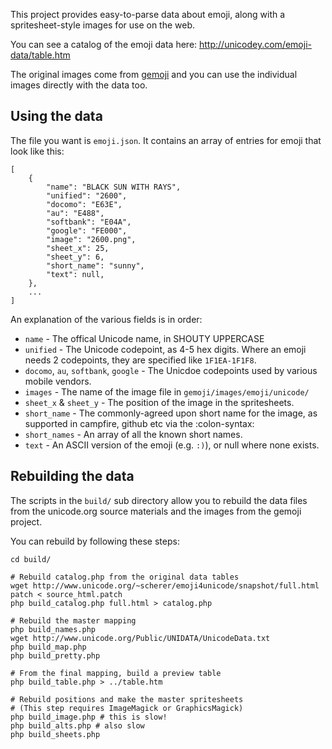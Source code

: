 This project provides easy-to-parse data about emoji, along with a spritesheet-style 
images for use on the web.

You can see a catalog of the emoji data here: http://unicodey.com/emoji-data/table.htm

The original images come from <a href="https://github.com/github/gemoji">gemoji</a>
and you can use the individual images directly with the data too.


## Using the data

The file you want is `emoji.json`. It contains an array of entries for emoji that 
look like this:

	[
		{
			"name": "BLACK SUN WITH RAYS",
			"unified": "2600",
			"docomo": "E63E",
			"au": "E488",
			"softbank": "E04A",
			"google": "FE000",
			"image": "2600.png",
			"sheet_x": 25,
			"sheet_y": 6,
			"short_name": "sunny",
			"text": null,
		},
		...
	]

An explanation of the various fields is in order:

* `name` - The offical Unicode name, in SHOUTY UPPERCASE
* `unified` - The Unicode codepoint, as 4-5 hex digits. Where an emoji
   needs 2 codepoints, they are specified like `1F1EA-1F1F8`.
* `docomo`, `au`, `softbank`, `google` - The Unicdoe codepoints used
   by various mobile vendors.
* `images` - The name of the image file in `gemoji/images/emoji/unicode/`
* `sheet_x` & `sheet_y` - The position of the image in the spritesheets.
* `short_name` - The commonly-agreed upon short name for the image, as
   supported in campfire, github etc via the :colon-syntax:
* `short_names` - An array of all the known short names.
* `text` - An ASCII version of the emoji (e.g. `:)`), or null where
   none exists.


## Rebuilding the data

The scripts in the `build/` sub directory allow you to rebuild the data files 
from the unicode.org source materials and the images from the gemoji project.

You can rebuild by following these steps:

	cd build/

	# Rebuild catalog.php from the original data tables
	wget http://www.unicode.org/~scherer/emoji4unicode/snapshot/full.html
	patch < source_html.patch
	php build_catalog.php full.html > catalog.php

	# Rebuild the master mapping
	php build_names.php
	wget http://www.unicode.org/Public/UNIDATA/UnicodeData.txt
	php build_map.php
	php build_pretty.php

	# From the final mapping, build a preview table
	php build_table.php > ../table.htm

	# Rebuild positions and make the master spritesheets
	# (This step requires ImageMagick or GraphicsMagick)
	php build_image.php # this is slow!
	php build_alts.php # also slow
	php build_sheets.php
